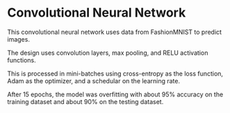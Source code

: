 # Convolutional Neural Network

This convolutional neural network uses data from FashionMNIST to predict images.

The design uses convolution layers, max pooling, and RELU activation functions.

This is processed in mini-batches using cross-entropy as the loss function, Adam as the optimizer, and a schedular on the learning rate.


After 15 epochs, the model was overfitting with about 95% accuracy on the training dataset and about 90% on the testing dataset.
